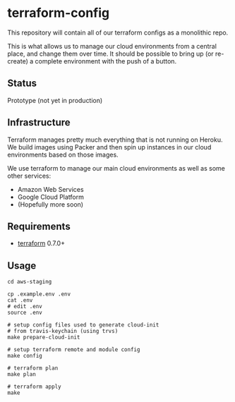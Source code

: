 # terraform-config

This repository will contain all of our terraform configs as a monolithic repo.

This is what allows us to manage our cloud environments from a central place, and change them over time. It should be possible to bring up (or re-create) a complete environment with the push of a button.

## Status

Prototype (not yet in production)

## Infrastructure

Terraform manages pretty much everything that is not running on Heroku. We build images using Packer and then spin up instances in our cloud environments based on those images.

We use terraform to manage our main cloud environments as well as some other services:

* Amazon Web Services
* Google Cloud Platform
* (Hopefully more soon)

## Requirements

* [terraform](https://www.terraform.io/) 0.7.0+

## Usage

    cd aws-staging

    cp .example.env .env
    cat .env
    # edit .env
    source .env

    # setup config files used to generate cloud-init
    # from travis-keychain (using trvs)
    make prepare-cloud-init

    # setup terraform remote and module config
    make config

    # terraform plan
    make plan

    # terraform apply
    make
